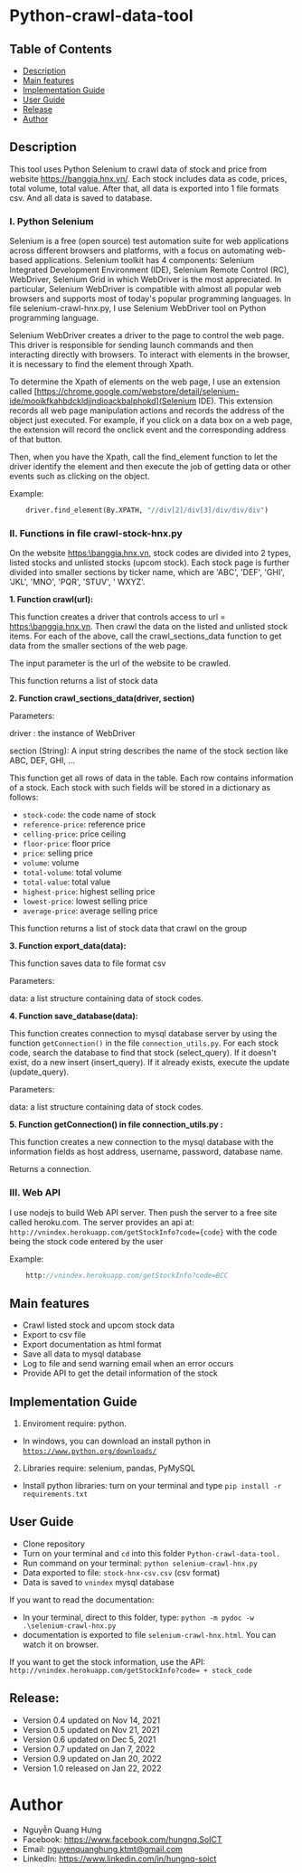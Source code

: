 # Python-crawl-data-tool

## Table of Contents
- [Description](#description)
- [Main features](#main-features)
- [Implementation Guide](#implemention-guide)
- [User Guide](#user-guide)
- [Release](#release)
- [Author](#author)


## Description

This tool uses Python Selenium to crawl data of stock and price from website https://banggia.hnx.vn/. Each stock includes data as code, prices, total volume, total value. After that, all data is exported into 1 file formats csv. And all data is saved to database.

### I. Python Selenium

Selenium is a free (open source) test automation suite for web applications across different browsers and platforms, with a focus on automating web-based applications. Selenium toolkit has 4 components: Selenium Integrated Development Environment (IDE), Selenium Remote Control (RC), WebDriver, Selenium Grid in which WebDriver is the most appreciated. In particular, Selenium WebDriver is compatible with almost all popular web browsers and supports most of today's popular programming languages. In file selenium-crawl-hnx.py, I use Selenium WebDriver tool on Python programming language.

Selenium WebDriver creates a driver to the page to control the web page. This driver is responsible for sending launch commands and then interacting directly with browsers. To interact with elements in the browser, it is necessary to find the element through Xpath.

To determine the Xpath of elements on the web page, I use an extension called [https://chrome.google.com/webstore/detail/selenium-ide/mooikfkahbdckldjjndioackbalphokd](Selenium IDE). This extension records all web page manipulation actions and records the address of the object just executed. For example, if you click on a data box on a web page, the extension will record the onclick event and the corresponding address of that button.

Then, when you have the Xpath, call the find_element function to let the driver identify the element and then execute the job of getting data or other events such as clicking on the object.

Example:
```python
    driver.find_element(By.XPATH, "//div[2]/div[3]/div/div/div")
```


### II. Functions in file crawl-stock-hnx.py

On the website [https:\\banggia.hnx.vn](https:\\banggia.hnx.vn), stock codes are divided into 2 types, listed stocks and unlisted stocks (upcom stock). Each stock page is further divided into smaller sections by ticker name, which are 'ABC', 'DEF', 'GHI', 'JKL', 'MNO', 'PQR', 'STUV', ' WXYZ'.


**1. Function crawl(url):**

This function creates a driver that controls access to url = [https:\\banggia.hnx.vn](https:\\banggia.hnx.vn). Then crawl the data on the listed and unlisted stock items. For each of the above, call the crawl_sections_data function to get data from the smaller sections of the web page.

The input parameter is the url of the website to be crawled.

This function returns a list of stock data

**2. Function crawl_sections_data(driver, section)** 

Parameters:

driver : the instance of WebDriver 

section (String): A input string describes the name of the stock section like ABC, DEF, GHI, ...

This function get all rows of data in the table. Each row contains information of a stock.
Each stock with such fields will be stored in a dictionary as follows:

* `stock-code`: the code name of stock
* `reference-price`: reference price
* `celling-price`: price ceiling
* `floor-price`: floor price
* `price`: selling price
* `volume`: volume
* `total-volume`: total volume
* `total-value`: total value
* `highest-price`: highest selling price
* `lowest-price`: lowest selling price
* `average-price`: average selling price

This function returns a list of stock data that crawl on the group

**3. Function export_data(data):**

This function saves data to file format csv

Parameters:

data: a list structure containing data of stock codes.


**4. Function save_database(data):**

This function creates connection to mysql database server by using the function `getConnection()` in the file `connection_utils.py`. For each stock code, search the database to find that stock (select_query). If it doesn't exist, do a new insert (insert_query). If it already exists, execute the update (update_query).

Parameters:

data: a list structure containing data of stock codes.


**5. Function getConnection() in file connection_utils.py :**

This function creates a new connection to the mysql database with the information fields as host address, username, password, database name.

Returns a connection.


### III. Web API

I use nodejs to build Web API server. Then push the server to a free site called heroku.com.
The server provides an api at: `http://vnindex.herokuapp.com/getStockInfo?code={code}` with the code being the stock code entered by the user

Example:
```php
    http://vnindex.herokuapp.com/getStockInfo?code=BCC
```



## Main features

- Crawl listed stock and upcom stock data 
- Export to csv file
- Export documentation as html format
- Save all data to mysql database
- Log to file and send warning email when an error occurs
- Provide API to get the detail information of the stock

## Implementation Guide

1. Enviroment require: python. 
- In windows, you can download an install python in [`https://www.python.org/downloads/`](https://www.python.org/downloads/)


2. Libraries require: selenium, pandas, PyMySQL
- Install python libraries: turn on your terminal and type `pip install -r requirements.txt`


## User Guide

- Clone repository
- Turn on your terminal and `cd` into this folder `Python-crawl-data-tool.`
- Run command on your terminal: `python selenium-crawl-hnx.py`
- Data exported to file: `stock-hnx-csv.csv` (csv format)
- Data is saved to `vnindex` mysql database

If you want to read the documentation: 
- In your terminal, direct to this folder, type: `python -m pydoc -w .\selenium-crawl-hnx.py`
- documentation is exported to file `selenium-crawl-hnx.html`. You can watch it on browser.

If you want to get the stock information, use the API: `http://vnindex.herokuapp.com/getStockInfo?code= + stock_code`



## Release: 

- Version 0.4 updated on Nov 14, 2021
- Version 0.5 updated on Nov 21, 2021
- Version 0.6 updated on Dec 5, 2021
- Version 0.7 updated on Jan 7, 2022
- Version 0.9 updated on Jan 20, 2022
- Version 1.0 released on Jan 22, 2022


# Author
- Nguyễn Quang Hưng
- Facebook: https://www.facebook.com/hungnq.SoICT
- Email: nguyenquanghung.ktmt@gmail.com
- LinkedIn: https://www.linkedin.com/in/hungnq-soict